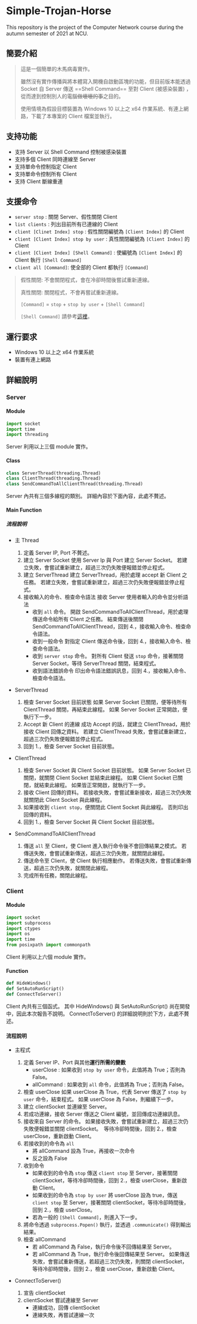 # Simple-Trojan-Horse

This repository is the project of the Computer Network course during the autumn semester of 2021 at NCU.
 
## 簡要介紹
> 這是一個簡單的木馬病毒實作。
> 
> 雖然沒有實作傳播與將本體寫入開機自啟動區塊的功能，但目前版本能透過 Socket 自 Server 傳送 ==Shell Command== 至對 Client (被感染裝置) ，從而達到控制別人的電腦~~做壞壞的事~~之目的。
> 
> 使用情境為假設目標裝置為 Windows 10 以上之 x64 作業系統、有連上網路，下載了本專案的 Client 檔案並執行。

## 支持功能
- 支持 Server 以 Shell Command 控制被感染裝置
- 支持多個 Client 同時連線至 Server
- 支持單命令控制指定 Client
- 支持單命令控制所有 Client
- 支持 Client 斷線重連

## 支援命令
- `server stop` : 關閉 Server、假性關閉 Client
- `list clients` : 列出目前所有已連線的 Client
- `client [Clinet Index] stop` : 假性關閉編號為 `[Client Index]` 的 Client
- `client [Client Index] stop by user` : 真性關閉編號為 `[Client Index]` 的 Client
- `client [Client Index] [Shell Command]` : 使編號為 `[Client Index]` 的 Client 執行 `[Shell Command]`
- `client all [Command]`: 使全部的 Client 都執行 `[Command]`
> 假性關閉: 不會關閉程式，會在冷卻時間後嘗試重新連線。
> 
> 真性關閉: 關閉程式，不會再嘗試重新連線。
> 
> `[Command]` = `stop` + `stop by user` + `[Shell Command]`
> 
> `[Shell Command]` 請參考[這裡](https://docs.microsoft.com/zh-tw/windows-server/administration/windows-commands/windows-commands)。

## 運行要求
- Windows 10 以上之 x64 作業系統
- 裝置有連上網路

## 詳細說明
### Server
#### Module
```python
import socket
import time
import threading
```
Server 利用以上三個 module 實作。

#### Class
```python
class ServerThread(threading.Thread)
class ClientThread(threading.Thread)
class SendCommandToAllClientThread(threading.Thread)
```
Server 內共有三個多線程的類別。
詳細內容於下面內容，此處不贅述。

#### Main Function
##### 流程說明
- 主 Thread
    1. 定義 Server IP, Port
       不贅述。
    2. 建立 Server Socket
       使用 Server Ip 與 Port 建立 Server Socket。
       若建立失敗，會嘗試重新建立，超過三次仍失敗便報錯並停止程式。
    3. 建立 ServerThread
       建立 ServerThread，用於處理 accept 新 Client 之任務。
       若建立失敗，會嘗試重新建立，超過三次仍失敗便報錯並停止程式。
    4. 接收輸入的命令、檢查命令語法
       接收 Server 使用者輸入的命令並分析語法
        - 收到 `all` 命令。
          開啟 SendCommandToAllClientThread，用於處理傳送命令給所有 Client 之任務。
          結束傳送後關閉 SendCommandToAllClientThread，回到 4.，接收輸入命令、檢查命令語法。
        - 收到一般命令
          對指定 Client 傳送命令後，回到 4.，接收輸入命令、檢查命令語法。
        - 收到 `server stop` 命令。
          對所有 Client 發送 `stop` 命令，接著關閉 Server Socket，等待 ServerThread 關閉，結束程式。
        - 收到語法錯誤命令
          印出命令語法錯誤訊息，回到 4.，接收輸入命令、檢查命令語法。
          
- ServerThread
    1. 檢查 Server Socket 目前狀態
       如果 Server Socket 已關閉，便等待所有 ClientThread 關閉，再結束此線程。
       如果 Server Socket 正常開啟，便執行下一步。
    2. Accept 新 Client 的連線
       成功 Accept 的話，就建立 ClientThread，用於接收 Client 回傳之資料。
       若建立 ClientThread 失敗，會嘗試重新建立，超過三次仍失敗便報錯並停止程式。
    3. 回到 1.，檢查 Server Socket 目前狀態。

- ClientThread
    1. 檢查 Server Socket 與 Client Socket 目前狀態。
       如果 Server Socket 已關閉，就關閉 Client Socket 並結束此線程。
       如果 Client Socket 已關閉，就結束此線程。
       如果皆正常開啟，就執行下一步。
    2. 接收 Client 回傳的資料。
       若接收失敗，會嘗試重新接收，超過三次仍失敗就關閉此 Client Socket 與此線程。
    3. 如果接收到 `client stop`，便關閉此 Client Socket 與此線程。
       否則印出回傳的資料。
    4. 回到 1.，檢查 Server Socket 與 Client Socket 目前狀態。

- SendCommandToAllClientThread
    1. 傳送 `all` 至 Client，使 Client 進入執行命令後不會回傳結果之模式。
       若傳送失敗，會嘗試重新傳送，超過三次仍失敗，就關閉此線程。
    2. 傳送命令至 Client，使 Client 執行相應動作。
       若傳送失敗，會嘗試重新傳送，超過三次仍失敗，就關閉此線程。
    3. 完成所有任務，關閉此線程。

### Client
#### Module
```python
import socket
import subprocess
import ctypes
import os
import time
from posixpath import commonpath
```
Client 利用以上六個 module 實作。

#### Function
```python
def HideWindows()
def SetAutoRunScript()
def ConnectToServer()
```
Client 內共有三個函式。
其中 HideWindows() 與 SetAutoRunScript() 尚在開發中，因此本次報告不說明。
ConnectToServer() 的詳細說明則於下方，此處不贅述。

#### 流程說明
- 主程式
    1. 定義 Server IP、Port 與其他**運行所需的變數**
       - userClose : 如果收到 `stop by user` 命令，此值將為 True；否則為 False。
       - allCommand : 如果收到 `all` 命令，此值將為 True；否則為 False。
    2. 檢查 userClose
       如果 userClose 為 True，代表 Server 傳送了 `stop by user` 命令，結束程式。
       如果 userClose 為 False，則繼續下一步。
    3. 建立 clientSocket 並連線至 Server。
    4. 若成功連線，接收 Server 傳送之 Client 編號，並回傳成功連線訊息。
    5. 接收來自 Server 的命令。
       如果接收失敗，會嘗試重新建立，超過三次仍失敗便報錯並關閉 clientSocket。　等待冷卻時間後，回到 2.，檢查 userClose，重新啟動 Client。
    6. 若接收到的命令為 `all`
        - 將 allCommand 設為 True，再接收一次命令
        - 反之設為 False
    8. 收到命令
        - 如果收到的命令為 `stop`
          傳送 `client stop` 至 Server，接著關閉 clientSocket，等待冷卻時間後，回到 2.，檢查 userClose，重新啟動 Client。
        - 如果收到的命令為 `stop by user`
          將 userClose 設為 true，傳送 `client stop` 至 Server，接著關閉 clientSocket，等待冷卻時間後，回到 2.，檢查 userClose。
        - 若為一般的 `[Shell Command]`，則進入下一步。
    9. 將命令透過 `subprocess.Popen()` 執行，並透過 `.communicate()` 得到輸出結果。
    10. 檢查 allCommand
        - 若 allCommand 為 False，執行命令後不回傳結果至 Server。
        - 若 allCommand 為 True，執行命令後回傳結果至 Server。
          如果傳送失敗，會嘗試重新傳送，若超過三次仍失敗，則關閉 clientSocket，等待冷卻時間後，回到 2.，檢查 userClose，重新啟動 Client。

- ConnectToServer()
    1. 宣告 clientSocket
    2. clientSocket 嘗試連線至 Server
        - 連線成功，回傳 clientSocket
        - 連線失敗，再嘗試連線一次
